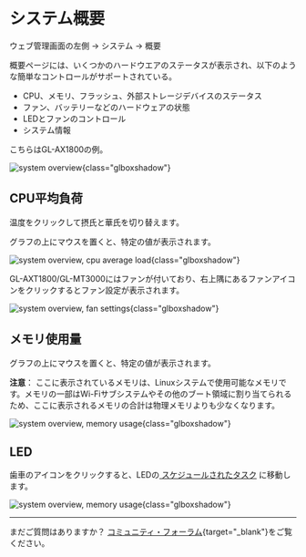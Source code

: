# システム概要

ウェブ管理画面の左側 -> システム -> 概要

概要ページには、いくつかのハードウエアのステータスが表示され、以下のような簡単なコントロールがサポートされている。

- CPU、メモリ、フラッシュ、外部ストレージデバイスのステータス
- ファン、バッテリーなどのハードウェアの状態
- LEDとファンのコントロール
- システム情報

こちらはGL-AX1800の例。

![system overview](https://static.gl-inet.com/docs/router/en/4/tutorials/system_overview/system_overview.png){class="glboxshadow"}

## CPU平均負荷

温度をクリックして摂氏と華氏を切り替えます。

グラフの上にマウスを置くと、特定の値が表示されます。

![system overview, cpu average load](https://static.gl-inet.com/docs/router/en/4/tutorials/system_overview/cpu_average_load.png){class="glboxshadow"}

GL-AXT1800/GL-MT3000にはファンが付いており、右上隅にあるファンアイコンをクリックするとファン設定が表示されます。

![system overview, fan settings](https://static.gl-inet.com/docs/router/en/4/tutorials/system_overview/fan_settings.png){class="glboxshadow"}

## メモリ使用量

グラフの上にマウスを置くと、特定の値が表示されます。

**注意**： ここに表示されているメモリは、Linuxシステムで使用可能なメモリです。メモリの一部はWi-Fiサブシステムやその他のブート領域に割り当てられるため、ここに表示されるメモリの合計は物理メモリよりも少なくなります。

![system overview, memory usage](https://static.gl-inet.com/docs/router/en/4/tutorials/system_overview/memory_usage.png){class="glboxshadow"}

## LED

歯車のアイコンをクリックすると、LEDの[ スケジュールされたタスク](scheduled_tasks.md) に移動します。

![system overview, memory usage](https://static.gl-inet.com/docs/router/en/4/tutorials/system_overview/led.png){class="glboxshadow"}

---

まだご質問はありますか？ [コミュニティ・フォーラム](https://forum.gl-inet.com){target="_blank"}をご覧ください。

